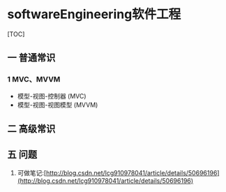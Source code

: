 # softwareEngineering软件工程
[TOC]
## 一 普通常识
### 1 MVC、MVVM
- 模型-视图-控制器 (MVC) 
- 模型-视图-视图模型 (MVVM) 
## 二 高级常识

## 五 问题
1. 可做笔记:[http://blog.csdn.net/lcg910978041/article/details/50696196](http://blog.csdn.net/lcg910978041/article/details/50696196)